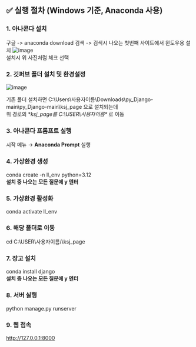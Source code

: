 ## ✅ 실행 절차 (Windows 기준, Anaconda 사용)

### 1. 아나콘다 설치 
구글 -> anaconda download 검색 -> 검색시 나오는 첫번째 사이트에서 윈도우용 설치
![image](https://github.com/user-attachments/assets/38f58b90-48c0-4740-acfe-0da4f1cbc382)  
설치시 위 사진처럼 체크 선택
### 2. 깃퍼브 폴더 설치 및 환경설정
![image](https://github.com/user-attachments/assets/e5eb66e5-1e23-4c7a-bad6-4a316c5626c6)  

기존 폴더 설치하면 C:\Users\사용자이름\Downloads\py_Django-main\py_Django-main\ksj_page 으로 설치되는데  
위 경로의 **ksj_page를 C:\USER\사용자이름\** 로 이동
### 3. 아나콘다 프롬프트 실행
시작 메뉴 → **Anaconda Prompt** 실행


### 4. 가상환경 생성
conda create -n ll_env python=3.12  
**설치 중 나오는 모든 질문에 y 엔터**  
### 5. 가상환경 활성화
conda activate ll_env  
### 6. 해당 폴더로 이동
cd C:\USER\사용자이름/\ksj_page  
### 7. 장고 설치
conda install django  
**설치 중 나오는 모든 질문에 y 엔터**  
### 8. 서버 실행
python manage.py runserver
### 9. 웹 접속
http://127.0.0.1:8000
